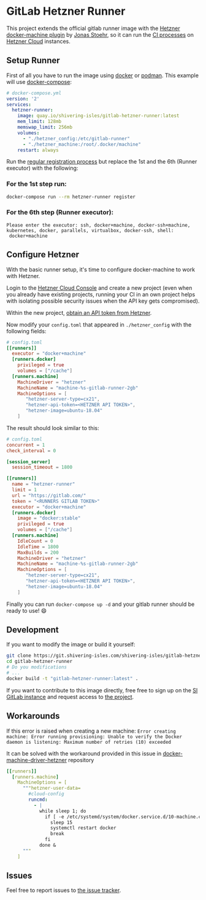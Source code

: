 GitLab Hetzner Runner
===

This project extends the official gitlab runner image with the [Hetzner docker-machine plugin](https://github.com/JonasProgrammer/docker-machine-driver-hetzner/) by [Jonas Stoehr](https://github.com/JonasProgrammer), so it can run the [CI processes](https://docs.gitlab.com/ee/ci/) on [Hetzner Cloud](https://www.hetzner.com/cloud) instances.

Setup Runner
---

First of all you have to run the image using [docker](https://docker.com) or [podman](https://podman.io). This example will use [docker-compose](https://docs.docker.com/compose/overview/):

```yaml
# docker-compose.yml
version: '2'
services:
  hetzner-runner:
    image: quay.io/shivering-isles/gitlab-hetzner-runner:latest
    mem_limit: 128mb
    memswap_limit: 256mb
    volumes:
      - "./hetzner_config:/etc/gitlab-runner"
      - "./hetzner_machine:/root/.docker/machine"
    restart: always
```

Run the [regular registration process](https://docs.gitlab.com/runner/register/index.html#gnulinux) but replace the 1st and the 6th (Runner executor) with the following:


### For the 1st step run:

```bash
docker-compose run --rm hetzner-runner register
```

### For the 6th step (Runner executor):

```
Please enter the executor: ssh, docker+machine, docker-ssh+machine, kubernetes, docker, parallels, virtualbox, docker-ssh, shell:
 docker+machine
```

Configure Hetzner
---

With the basic runner setup, it's time to configure docker-machine to work with Hetzner.

Login to the [Hetzner Cloud Console](https://console.hetzner.cloud/) and create a new project (even when you already have existing projects, running your CI in an own project helps with isolating possible security issues when the API key gets compromised).

Within the new project, [obtain an API token from Hetzner](https://docs.hetzner.cloud/#overview-getting-started).


Now modify your `config.toml` that appeared in `./hetzner_config` with the following fields:

```toml
# config.toml
[[runners]]
  executor = "docker+machine"
  [runners.docker]
    privileged = true
    volumes = ["/cache"]
  [runners.machine]
    MachineDriver = "hetzner"
    MachineName = "machine-%s-gitlab-runner-2gb"
    MachineOptions = [
       "hetzner-server-type=cx21",
       "hetzner-api-token=<HETZNER API TOKEN>",
       "hetzner-image=ubuntu-18.04"
    ]
```

The result should look similar to this:

```toml
# config.toml
concurrent = 1
check_interval = 0

[session_server]
  session_timeout = 1800

[[runners]]
  name = "hetzner-runner"
  limit = 1
  url = "https://gitlab.com/"
  token = "<RUNNERS GITLAB TOKEN>"
  executor = "docker+machine"
  [runners.docker]
    image = "docker:stable"
    privileged = true
    volumes = ["/cache"]
  [runners.machine]
    IdleCount = 0
    IdleTime = 1800
    MaxBuilds = 200
    MachineDriver = "hetzner"
    MachineName = "machine-%s-gitlab-runner-2gb"
    MachineOptions = [
       "hetzner-server-type=cx21",
       "hetzner-api-token=<HETZNER API TOKEN>",
       "hetzner-image=ubuntu-18.04"
    ]
```

Finally you can run `docker-compose up -d` and your gitlab runner should be ready to use! :smile:

Development
---

If you want to modify the image or build it yourself:

```bash
git clone https://git.shivering-isles.com/shivering-isles/gitlab-hetzner-runner.git
cd gitlab-hetzner-runner
# Do you modifications
# ...
docker build -t "gitlab-hetzner-runner:latest" .
```

If you want to contribute to this image directly, free free to sign up on the [SI GitLab instance](https://git.shivering-isles.com) and request access to [the project](https://git.shivering-isles.com/shivering-isles/gitlab-hetzner-runner).

Workarounds
---

If this error is raised when creating a new machine:
`Error creating machine: Error running provisioning: Unable to verify the Docker daemon is listening: Maximum number of retries (10) exceeded`

It can be solved with the workaround provided in this issue in [docker-machine-driver-hetzner](https://github.com/JonasProgrammer/docker-machine-driver-hetzner/issues/54#issuecomment-899746133) repository

```yaml
[[runners]]
  [runners.machine]
    MachineOptions = [
      """hetzner-user-data=
        #cloud-config
        runcmd:
          - |
            while sleep 1; do
              if [ -e /etc/systemd/system/docker.service.d/10-machine.conf ]; then
                sleep 15
                systemctl restart docker
                break
              fi
            done &
      """
    ]
```


Issues
---

Feel free to report issues to [the issue tracker](https://git.shivering-isles.com/shivering-isles/gitlab-hetzner-runner/issues).
